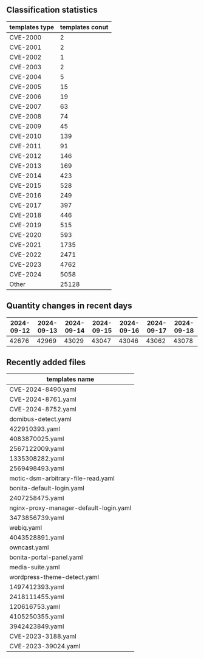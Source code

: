 ## Classification statistics
| templates type | templates conut | 
| --- | --- |
| CVE-2000 | 2 |
| CVE-2001 | 2 |
| CVE-2002 | 1 |
| CVE-2003 | 2 |
| CVE-2004 | 5 |
| CVE-2005 | 15 |
| CVE-2006 | 19 |
| CVE-2007 | 63 |
| CVE-2008 | 74 |
| CVE-2009 | 45 |
| CVE-2010 | 139 |
| CVE-2011 | 91 |
| CVE-2012 | 146 |
| CVE-2013 | 169 |
| CVE-2014 | 423 |
| CVE-2015 | 528 |
| CVE-2016 | 249 |
| CVE-2017 | 397 |
| CVE-2018 | 446 |
| CVE-2019 | 515 |
| CVE-2020 | 593 |
| CVE-2021 | 1735 |
| CVE-2022 | 2471 |
| CVE-2023 | 4762 |
| CVE-2024 | 5058 |
| Other | 25128 |
## Quantity changes in recent days
|2024-09-12 | 2024-09-13 | 2024-09-14 | 2024-09-15 | 2024-09-16 | 2024-09-17 | 2024-09-18|
|--- | ------ | ------ | ------ | ------ | ------ | ---|
|42676 | 42969 | 43029 | 43047 | 43046 | 43062 | 43078|
## Recently added files
| templates name | 
| --- |
| CVE-2024-8490.yaml |
| CVE-2024-8761.yaml |
| CVE-2024-8752.yaml |
| domibus-detect.yaml |
| 422910393.yaml |
| 4083870025.yaml |
| 2567122009.yaml |
| 1335308282.yaml |
| 2569498493.yaml |
| motic-dsm-arbitrary-file-read.yaml |
| bonita-default-login.yaml |
| 2407258475.yaml |
| nginx-proxy-manager-default-login.yaml |
| 3473856739.yaml |
| webiq.yaml |
| 4043528891.yaml |
| owncast.yaml |
| bonita-portal-panel.yaml |
| media-suite.yaml |
| wordpress-theme-detect.yaml |
| 1497412393.yaml |
| 2418111455.yaml |
| 120616753.yaml |
| 4105250355.yaml |
| 3942423849.yaml |
| CVE-2023-3188.yaml |
| CVE-2023-39024.yaml |
